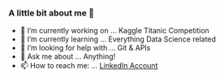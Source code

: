 ### A little bit about me 👋

- 🔭 I’m currently working on ... Kaggle Titanic Competition
- 🌱 I’m currently learning ... Everything Data Science related
- 🤔 I’m looking for help with ... Git & APIs
- 💬 Ask me about ... Anything!
- 📫 How to reach me: ... [LinkedIn Account](https://www.linkedin.com/in/jordan-ponath-531054ba)

